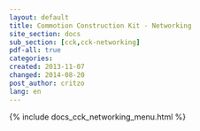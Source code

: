 ```yaml
---
layout: default
title: Commotion Construction Kit - Networking
site_section: docs
sub_section: [cck,cck-networking]
pdf-all: true
categories: 
created: 2013-11-07
changed: 2014-08-20
post_author: critzo
lang: en
---
```

<div class="cck-section-page">
{% include docs_cck_networking_menu.html %}
</div>
 
